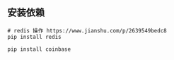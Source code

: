

## 安装依赖

    # redis 操作 https://www.jianshu.com/p/2639549bedc8
    pip install redis
    
    pip install coinbase
